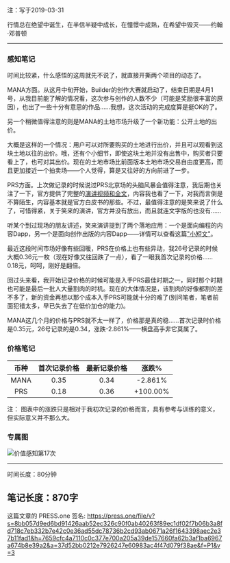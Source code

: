 注：写于2019-03-31

行情总在绝望中诞生，在半信半疑中成长，在憧憬中成熟，在希望中毁灭——约翰·邓普顿

------
### 感知笔记

时间比较紧，什么感悟的这周就先不说了，就直接开撕两个项目的动态了。

MANA方面。从这月中旬开始，Builder的创作大赛就启动了，结束日期是4月1号，从我目前能了解的情况看，这次参与创作的人数不少（可能是奖励很丰富的原因），也出了一些十分有意思的作品……我想，这次活动的完成度算是挺OK的了。

另一个稍微值得注意的则是MANA的土地市场升级了一个新功能：公开土地的出价。

大概是这样的一个情况：用户可以对所要购买的土地进行出价，并且可以观看到这块土地以往的出价。哦，还有个小细节，即使这块土地并没有出售中，购买者只要看上了，也可对其出价。现在的土地市场比前面版本土地市场交易自由度更高，而且更加接近一个拍卖场——个人觉得，算是又往好的方向前进了一步。

PRS方面。上次做记录的时候说过PRS北京场的头脑风暴会值得注意，我后期也关注了一下，官方提供了完整的[演讲视频和全文](https://mp.weixin.qq.com/s/3EqnTZaFGnJcM-t6ttaJjA)，内容我也看了一下，对我而言倒是不算陌生，内容基本就是官方白皮书的那些。不过，最值得注意的是笑来说了什么了，可惜得紧，关于笑来的演讲，官方并没有放出，而且就连文字版的也没有……

听某个到过现场的朋友讲述，笑来演讲提到了两个落地应用：一个是面向编程的内容Dapp，另一个是面向创作出版的内容Dapp——详情可以查看这篇["小短文"](https://press.one/files/939a6551c7010f098819eb576218831773ec654fa820d60adfae4c5f9a6006bf)。

最近这段时间市场好像有些回暖，PRS在价格上也有些异动，我26号记录的时候大概0.36元一枚（现在好像又往回跌了一点），看了一眼我首次记录的价格……0.18元，呵呵，刚好是翻倍。

回过头来看，我开始记录价格的时候可能是入手PRS最佳时期之一，同时那个时期也可能是最后一批人大量割肉的时机。现在的大体情况是，该割肉的好像都割的差不多了，新的资金再想以那个成本入手PRS可能就十分的难了(别问笔者，笔者前面犯错太多，早已失去了在低价加仓的能力)。

MANA这几个月的价格与PRS就不太一样了，价格那是真的稳……首次记录时价格是0.35元，26号记录的是0.34，涨跌-2.861%——横盘高手非它莫属了。

### 价格笔记

| 币种 | 首次记录价格 | 最新记录价格 |  涨跌%   |
| :--: | :----------: | :----------: | :------: |
| MANA |     0.35     |     0.34     | -2.861%  |
| PRS  |     0.18     |     0.36     | +100.00% |

注： 图表中的涨跌只是相对于我初次记录的价格而言，具有参考与训练的意义，但实际意义并不那么大。

### 专属图


![价值感知第17次](https://press.one/thumbnail?width=720&url=https://static.press.one/ae/1f/ae1faa819e55d75db5c3b3e67fc8e6171c11c73f8a968d25cded69a178d45097.jpg)

------

时间长度：80分钟

笔记长度：870字
----
这篇文章的 PRESS.one 签名:
https://press.one/file/v?s=8bb057d9ed6bd91426aab52ec326c90f0ab40263f89ec1df02f7b06b3a8fd718c7eb332b7e42c0e36ad55dc78736b2cd93ab0671a26f1643398aec2e37b11fad1&h=7659cfc4a7110c0c377e700a205a39de157660fa62b3af1ba6967a674b8e39a2&a=37d52bb0212e7926247e60983ac4f47d079f38ae&f=P1&v=3
